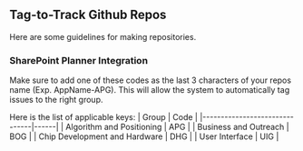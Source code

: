 ## Tag-to-Track Github Repos ##
Here are some guidelines for making repositories.

### SharePoint Planner Integration

Make sure to add one of these codes as the last 3 characters of your repos name (Exp. AppName-APG). This will allow the system to automatically tag issues to the right group.

Here is the list of applicable keys:
| Group                         | Code |
|-------------------------------|------|
| Algorithm and Positioning     | APG  |
| Business and Outreach         | BOG  |
| Chip Development and Hardware | DHG  |
| User Interface                | UIG  |

